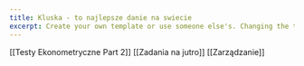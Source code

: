 ```yaml
---
title: Kluska - to najlepsze danie na swiecie
excerpt: Create your own template or use someone else's. Changing the template is a matter of updating one line
---
```


[[Testy Ekonometryczne Part 2]]
[[Zadania na jutro]]
[[Zarządzanie]]